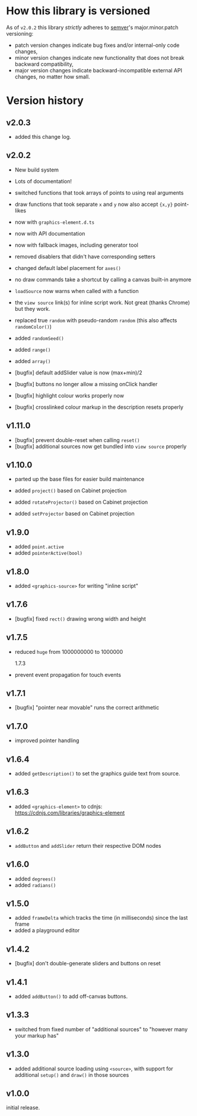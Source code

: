 # How this library is versioned

As of `v2.0.2` this library _strictly_ adheres to [semver](https://semver.org)'s major.minor.patch versioning:

- patch version changes indicate bug fixes and/or internal-only code changes,
- minor version changes indicate new functionality that does not break backward compatibility,
- major version changes indicate backward-incompatible external API changes, no matter how small.

# Version history

## v2.0.3

- added this change log.

## v2.0.2

- New build system
- Lots of documentation!
- switched functions that took arrays of points to using real arguments
- draw functions that took separate `x` and `y` now also accept `{x,y}` point-likes
- now with `graphics-element.d.ts`
- now with API documentation
- now with fallback images, including generator tool
- removed disablers that didn't have corresponding setters
- changed default label placement for `axes()`
- no draw commands take a shortcut by calling a canvas built-in anymore
- `loadSource` now warns when called with a function
- the `view source` link(s) for inline script work. Not great (thanks Chrome) but they work.

- replaced true `random` with pseudo-random `random` (this also affects `randomColor()`)
- added `randomSeed()`
- added `range()`
- added `array()`

- [bugfix] default addSlider value is now (max+min)/2
- [bugfix] buttons no longer allow a missing onClick handler
- [bugfix] highlight colour works properly now
- [bugfix] crosslinked colour markup in the description resets properly

## v1.11.0

- [bugfix] prevent double-reset when calling `reset()`
- [bugfix] additional sources now get bundled into `view source` properly

## v1.10.0

- parted up the base files for easier build maintenance

- added `project()` based on Cabinet projection
- added `rotateProjector()` based on Cabinet projection
- added `setProjector` based on Cabinet projection

## v1.9.0

- added `point.active`
- added `pointerActive(bool)`

## v1.8.0

- added `<graphics-source>` for writing "inline script"

## v1.7.6

- [bugfix] fixed `rect()` drawing wrong width and height

## v1.7.5

- reduced `huge` from 1000000000 to 1000000

  1.7.3

- prevent event propagation for touch events

## v1.7.1

- [bugfix] "pointer near movable" runs the correct arithmetic

## v1.7.0

- improved pointer handling

## v1.6.4

- added `getDescription()` to set the graphics guide text from source.

## v1.6.3

- added `<graphics-element>` to cdnjs: https://cdnjs.com/libraries/graphics-element

## v1.6.2

- `addButton` and `addSlider` return their respective DOM nodes

## v1.6.0

- added `degrees()`
- added `radians()`

## v1.5.0

- added `frameDelta` which tracks the time (in milliseconds) since the last frame
- added a playground editor

## v1.4.2

- [bugfix] don't double-generate sliders and buttons on reset

## v1.4.1

- added `addButton()` to add off-canvas buttons.

## v1.3.3

- switched from fixed number of "additional sources" to "however many your markup has"

## v1.3.0

- added additional source loading using `<source>`, with support for additional `setup()` and `draw()` in those sources

## v1.0.0

initial release.
